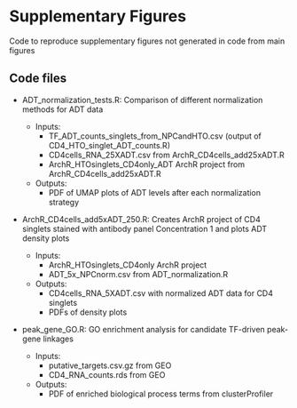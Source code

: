 # Supplementary Figures
Code to reproduce supplementary figures not generated in code from main figures


## Code files
- ADT_normalization_tests.R: Comparison of different normalization methods for ADT data
	- Inputs:
		- TF_ADT_counts_singlets_from_NPCandHTO.csv (output of CD4_HTO_singlet_ADT_counts.R)
		- CD4cells_RNA_25XADT.csv from ArchR_CD4cells_add25xADT.R
		- ArchR_HTOsinglets_CD4only_ADT ArchR project from ArchR_CD4cells_add25xADT.R
	- Outputs:
		- PDF of UMAP plots of ADT levels after each normalization strategy 

- ArchR_CD4cells_add5xADT_250.R:  Creates ArchR project of CD4 singlets stained with antibody panel Concentration 1 and plots ADT density plots
	- Inputs:
		- ArchR_HTOsinglets_CD4only ArchR project
		- ADT_5x_NPCnorm.csv from ADT_normalization.R
	- Outputs:
		- CD4cells_RNA_5XADT.csv with normalized ADT data for CD4 singlets
		- PDFs of density plots

- peak_gene_GO.R: GO enrichment analysis for candidate TF-driven peak-gene linkages
	- Inputs:
		- putative_targets.csv.gz from GEO
		- CD4_RNA_counts.rds from GEO
	- Outputs:
		- PDF of enriched biological process terms from clusterProfiler